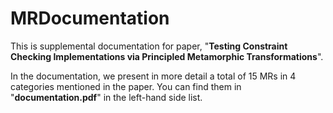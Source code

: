 # MRDocumentation
This is supplemental documentation for paper, "**Testing Constraint Checking Implementations via
Principled Metamorphic Transformations**".

In the documentation, we present in more detail a total of 15 MRs in 4 categories mentioned in the paper. You can find them in "**documentation.pdf**" in the left-hand side list.
